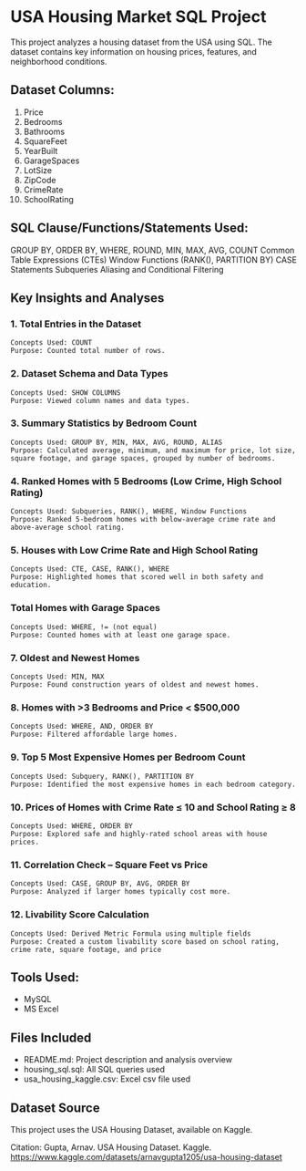 # USA Housing Market SQL Project
This project analyzes a housing dataset from the USA using SQL. The dataset contains key information on housing prices, features, and neighborhood conditions.

## Dataset Columns:
1. Price
2. Bedrooms
3. Bathrooms
4. SquareFeet
5. YearBuilt
6. GarageSpaces
7. LotSize
8. ZipCode
9. CrimeRate
10. SchoolRating

## SQL Clause/Functions/Statements Used:

GROUP BY, ORDER BY, WHERE, ROUND, MIN, MAX, AVG, COUNT
Common Table Expressions (CTEs)
Window Functions (RANK(), PARTITION BY)
CASE Statements
Subqueries
Aliasing and Conditional Filtering

## Key Insights and Analyses
### 1. Total Entries in the Dataset
    Concepts Used: COUNT
    Purpose: Counted total number of rows.

### 2. Dataset Schema and Data Types
    Concepts Used: SHOW COLUMNS
    Purpose: Viewed column names and data types.

### 3. Summary Statistics by Bedroom Count
    Concepts Used: GROUP BY, MIN, MAX, AVG, ROUND, ALIAS
    Purpose: Calculated average, minimum, and maximum for price, lot size, square footage, and garage spaces, grouped by number of bedrooms.

### 4. Ranked Homes with 5 Bedrooms (Low Crime, High School Rating)
    Concepts Used: Subqueries, RANK(), WHERE, Window Functions
    Purpose: Ranked 5-bedroom homes with below-average crime rate and above-average school rating.

### 5. Houses with Low Crime Rate and High School Rating
    Concepts Used: CTE, CASE, RANK(), WHERE
    Purpose: Highlighted homes that scored well in both safety and education.

### Total Homes with Garage Spaces
    Concepts Used: WHERE, != (not equal)
    Purpose: Counted homes with at least one garage space.

### 7. Oldest and Newest Homes
    Concepts Used: MIN, MAX
    Purpose: Found construction years of oldest and newest homes.

### 8. Homes with >3 Bedrooms and Price < $500,000
    Concepts Used: WHERE, AND, ORDER BY
    Purpose: Filtered affordable large homes.

### 9. Top 5 Most Expensive Homes per Bedroom Count
    Concepts Used: Subquery, RANK(), PARTITION BY
    Purpose: Identified the most expensive homes in each bedroom category.

### 10. Prices of Homes with Crime Rate ≤ 10 and School Rating ≥ 8
    Concepts Used: WHERE, ORDER BY
    Purpose: Explored safe and highly-rated school areas with house prices.

### 11. Correlation Check – Square Feet vs Price
    Concepts Used: CASE, GROUP BY, AVG, ORDER BY
    Purpose: Analyzed if larger homes typically cost more.

### 12. Livability Score Calculation
    Concepts Used: Derived Metric Formula using multiple fields
    Purpose: Created a custom livability score based on school rating, crime rate, square footage, and price

## Tools Used:
- MySQL
- MS Excel

## Files Included

- README.md: Project description and analysis overview
- housing_sql.sql: All SQL queries used
- usa_housing_kaggle.csv: Excel csv file used

## Dataset Source
This project uses the USA Housing Dataset, available on Kaggle.

Citation:
Gupta, Arnav. USA Housing Dataset. Kaggle. https://www.kaggle.com/datasets/arnavgupta1205/usa-housing-dataset
